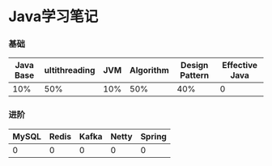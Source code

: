 # Java学习笔记

### 基础
|Java Base|ultithreading|JVM|Algorithm|Design Pattern|Effective Java|
|---|---|---|---|---|---|
|10%|50%|10%|50%|40%|0|

### 进阶
|MySQL|Redis|Kafka|Netty|Spring|
|---|---|---|---|---|
|0|0|0|0|0|


